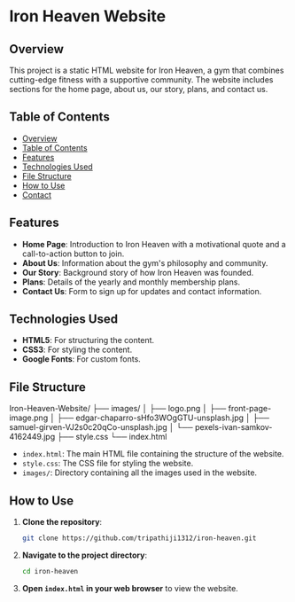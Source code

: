 # Iron Heaven Website

## Overview

This project is a static HTML website for Iron Heaven, a gym that combines cutting-edge fitness with a supportive community. The website includes sections for the home page, about us, our story, plans, and contact us.

## Table of Contents

- [Overview](#overview)
- [Table of Contents](#table-of-contents)
- [Features](#features)
- [Technologies Used](#technologies-used)
- [File Structure](#file-structure)
- [How to Use](#how-to-use)
- [Contact](#contact)

## Features

- **Home Page**: Introduction to Iron Heaven with a motivational quote and a call-to-action button to join.
- **About Us**: Information about the gym's philosophy and community.
- **Our Story**: Background story of how Iron Heaven was founded.
- **Plans**: Details of the yearly and monthly membership plans.
- **Contact Us**: Form to sign up for updates and contact information.

## Technologies Used

- **HTML5**: For structuring the content.
- **CSS3**: For styling the content.
- **Google Fonts**: For custom fonts.

## File Structure
Iron-Heaven-Website/
├── images/
│   ├── logo.png
│   ├── front-page-image.png
│   ├── edgar-chaparro-sHfo3WOgGTU-unsplash.jpg
│   ├── samuel-girven-VJ2s0c20qCo-unsplash.jpg
│   └── pexels-ivan-samkov-4162449.jpg
├── style.css
└── index.html

- `index.html`: The main HTML file containing the structure of the website.
- `style.css`: The CSS file for styling the website.
- `images/`: Directory containing all the images used in the website.

## How to Use

1. **Clone the repository**:
    ```sh
    git clone https://github.com/tripathiji1312/iron-heaven.git
    ```

2. **Navigate to the project directory**:
    ```sh
    cd iron-heaven
    ```

3. **Open `index.html` in your web browser** to view the website.

